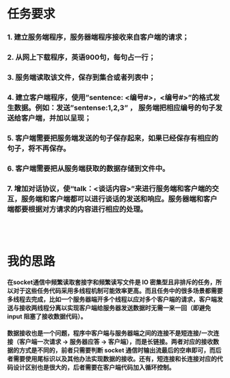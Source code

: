 # 任务要求

### 1. 建立服务端程序，服务器端程序接收来自客户端的请求；
### 2. 从网上下载程序，英语900句，每句占一行；
### 3. 服务端读取该文件，保存到集合或者列表中；
### 4. 建立客户端程序，使用”sentence: <编号#>，<编号#>”的格式发生数据。例如：发送”sentense:1,2,3” ， 服务端把相应编号的句子发送给客户端，并加以呈现；
### 5. 客户端需要把服务端发送的句子保存起来，如果已经保存有相应的句子，将不再保存。
### 6. 客户端需要把从服务端获取的数据存储到文件中。
### 7. 增加对话协议，使“talk：<谈话内容>”来进行服务端和客户端的交互，服务端和客户端都可以进行谈话的发送和响应。服务器端和客户端都要根据对方请求的内容进行相应的处理。
<br></br>
# 我的思路
#### 在socket通信中频繁读取套接字和频繁读写文件是 IO 密集型且非排斥的任务，所以对于这些任务代码采用多线程机制可能效率更高。而且任务中的很多场景都需要多线程去完成，比如一个服务器端开多个线程以应对多个客户端的请求，客户端发送与接收两线程分离以实现客户端给服务器发送数据时无需一来一回（即避免 input 阻塞了接收数据代码）。
#### 数据接收也是一个问题，程序中客户端与服务器端之间的连接不是短连接/一次连接（客户端一次请求 -> 服务器应答 -> 客户端），而是长链接。两者对应的接收数据的方式是不同的，前者只需要判断 socket 通信时输出流最后的空串即可，而后者需要使用尾标识以及其他办法实现数据的接收。还有，短连接和长连接对应的代码设计区别也是很大的，后者需要在客户端代码加入循环控制。
